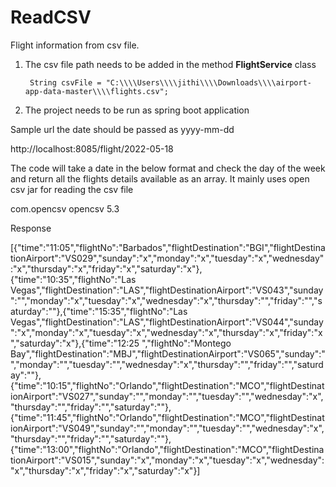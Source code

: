# ReadCSV
Flight information from csv file.

1. The csv file path needs to be added in the method **FlightService** class

		String csvFile = "C:\\\\Users\\\\jithi\\\\Downloads\\\\airport-app-data-master\\\\flights.csv";
	
2. The project needs to be run as spring boot application


Sample url the date should be passed as yyyy-mm-dd

http://localhost:8085/flight/2022-05-18

The code will take a date in the below format and check the day of the week  and return all the flights details available as an array.
It mainly uses open csv jar for reading the csv file

<dependency>
      <groupId>com.opencsv</groupId>
      <artifactId>opencsv</artifactId>
      <version>5.3</version>
  </dependency>

Response


[{"time":"11:05","flightNo":"Barbados","flightDestination":"BGI","flightDestinationAirport":"VS029","sunday":"x","monday":"x","tuesday":"x","wednesday":"x","thursday":"x","friday":"x","saturday":"x"},{"time":"10:35","flightNo":"Las Vegas","flightDestination":"LAS","flightDestinationAirport":"VS043","sunday":"","monday":"x","tuesday":"x","wednesday":"x","thursday":"","friday":"","saturday":""},{"time":"15:35","flightNo":"Las Vegas","flightDestination":"LAS","flightDestinationAirport":"VS044","sunday":"x","monday":"x","tuesday":"x","wednesday":"x","thursday":"x","friday":"x","saturday":"x"},{"time":"12:25 ","flightNo":"Montego Bay","flightDestination":"MBJ","flightDestinationAirport":"VS065","sunday":"","monday":"","tuesday":"","wednesday":"x","thursday":"","friday":"","saturday":""},{"time":"10:15","flightNo":"Orlando","flightDestination":"MCO","flightDestinationAirport":"VS027","sunday":"","monday":"","tuesday":"","wednesday":"x","thursday":"","friday":"","saturday":""},{"time":"11:45","flightNo":"Orlando","flightDestination":"MCO","flightDestinationAirport":"VS049","sunday":"","monday":"","tuesday":"","wednesday":"x","thursday":"","friday":"","saturday":""},{"time":"13:00","flightNo":"Orlando","flightDestination":"MCO","flightDestinationAirport":"VS015","sunday":"x","monday":"x","tuesday":"x","wednesday":"x","thursday":"x","friday":"x","saturday":"x"}]

